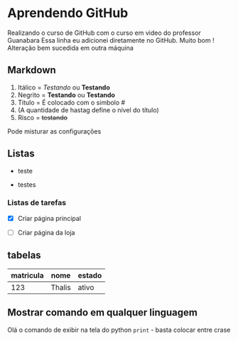 # Aprendendo GitHub

 Realizando o curso de GitHub com o curso em video do professor Guanabara
 Essa linha eu adicionei diretamente no GitHub. Muito bom !
 Alteração bem sucedida em outra máquina

## Markdown


1. Itálico = *Testando* ou **Testando**
2. Negrito = **Testando** ou __Testando__
3. Titulo = É colocado com o simbolo # 
4. (A quantidade de hastag define o nível do título)
5. Risco = ~~testando~~

Pode misturar as configurações

## Listas

* teste
- testes

### Listas de tarefas
- [x] Criar página principal
- [ ] Criar página da loja


## tabelas
matricula | nome | estado
---|---|---
123 | Thalis | ativo

## Mostrar comando em qualquer linguagem

Olá o comando de exibir na tela do python `print` - basta colocar entre crase